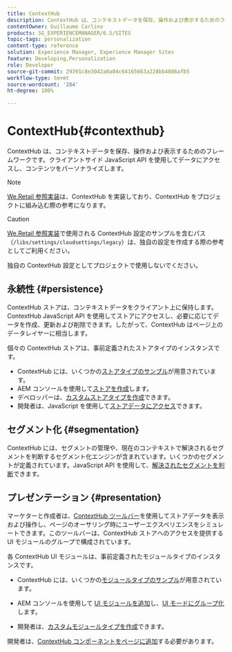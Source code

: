 ```yaml
---
title: ContextHub
description: ContextHub は、コンテキストデータを保存、操作および表示するためのフレームワークです。
contentOwner: Guillaume Carlino
products: SG_EXPERIENCEMANAGER/6.5/SITES
topic-tags: personalization
content-type: reference
solution: Experience Manager, Experience Manager Sites
feature: Developing,Personalization
role: Developer
source-git-commit: 29391c8e3042a8a04c64165663a228bb4886afb5
workflow-type: tm+mt
source-wordcount: '284'
ht-degree: 100%

---
```


# ContextHub{#contexthub}

ContextHub は、コンテキストデータを保存、操作および表示するためのフレームワークです。クライアントサイド JavaScript API を使用してデータにアクセスし、コンテンツをパーソナライズします。

>[!NOTE]
>
>[We.Retail 参照実装](/help/sites-developing/we-retail.md)は、ContextHub を実装しており、ContextHub をプロジェクトに組み込む際の参考になります。

>[!CAUTION]
>
>[We.Retail 参照実装](/help/sites-developing/we-retail.md)で使用される ContextHub 設定のサンプルを含むパス（`/libs/settings/cloudsettings/legacy`）は、独自の設定を作成する際の参考としてご利用ください。
>
>独自の ContextHub 設定としてプロジェクトで使用しないでください。

## 永続性 {#persistence}

ContextHub ストアは、コンテキストデータをクライアント上に保持します。ContextHub JavaScript API を使用してストアにアクセスし、必要に応じてデータを作成、更新および削除できます。したがって、ContextHub はページ上のデータレイヤーに相当します。

個々の ContextHub ストアは、事前定義されたストアタイプのインスタンスです。

* ContextHub には、いくつかの[ストアタイプのサンプル](/help/sites-developing/ch-samplestores.md)が用意されています。
* AEM コンソールを使用して[ストアを作成](ch-configuring.md#creating-a-contexthub-store)します。
* デベロッパーは、[カスタムストアタイプを作成](/help/sites-developing/ch-extend.md#creating-custom-store-candidates)できます。
* 開発者は、JavaScript を使用して[ストアデータにアクセス](/help/sites-developing/ch-adding.md#interacting-with-contexthub-stores)できます。

## セグメント化 {#segmentation}

ContextHub には、セグメントの管理や、現在のコンテキストで解決されるセグメントを判断するセグメント化エンジンが含まれています。いくつかのセグメントが定義されています。JavaScript API を使用して、[解決されたセグメントを判断](/help/sites-developing/ch-adding.md#determining-resolved-contexthub-segments)できます。

## プレゼンテーション {#presentation}

マーケターと作成者は、[ContextHub ツールバー](/help/sites-authoring/ch-previewing.md)を使用してストアデータを表示および操作し、ページのオーサリング時にユーザーエクスペリエンスをシミュレートできます。このツールバーは、ContextHub ストアへのアクセスを提供する UI モジュールのグループで構成されています。

各 ContextHub UI モジュールは、事前定義されたモジュールタイプのインスタンスです。

* ContextHub には、いくつかの[モジュールタイプのサンプル](/help/sites-developing/ch-samplemodules.md)が用意されています。
* AEM コンソールを使用して [UI モジュールを追加](ch-configuring.md#adding-a-ui-module)し、[UI モードにグループ化](ch-configuring.md#adding-a-ui-mode)します。

* 開発者は、[カスタムモジュールタイプを作成](/help/sites-developing/ch-extend.md#creating-contexthub-ui-module-types)できます。

開発者は、[ContextHub コンポーネントをページに追加](/help/sites-developing/ch-adding.md)する必要があります。
